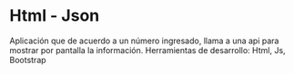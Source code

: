 # Html - Json
Aplicación que de acuerdo a un número ingresado, llama a una api para mostrar por pantalla la información.
Herramientas de desarrollo: Html, Js, Bootstrap
